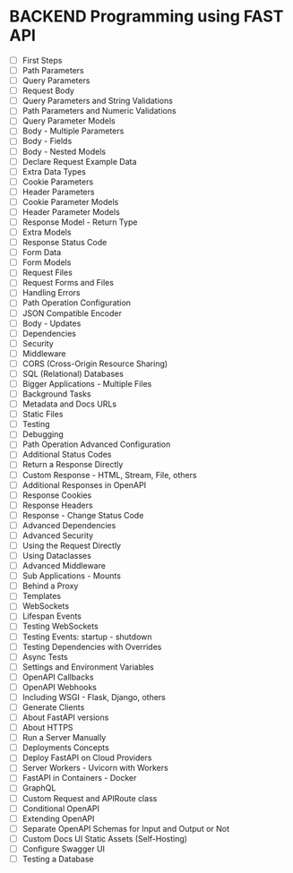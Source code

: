 # BACKEND Programming using FAST API

- [ ] First Steps
- [ ] Path Parameters
- [ ] Query Parameters
- [ ] Request Body
- [ ] Query Parameters and String Validations
- [ ] Path Parameters and Numeric Validations
- [ ] Query Parameter Models
- [ ] Body - Multiple Parameters
- [ ] Body - Fields
- [ ] Body - Nested Models
- [ ] Declare Request Example Data
- [ ] Extra Data Types
- [ ] Cookie Parameters
- [ ] Header Parameters
- [ ] Cookie Parameter Models
- [ ] Header Parameter Models
- [ ] Response Model - Return Type
- [ ] Extra Models
- [ ] Response Status Code
- [ ] Form Data
- [ ] Form Models
- [ ] Request Files
- [ ] Request Forms and Files
- [ ] Handling Errors
- [ ] Path Operation Configuration
- [ ] JSON Compatible Encoder
- [ ] Body - Updates
- [ ] Dependencies
- [ ] Security
- [ ] Middleware
- [ ] CORS (Cross-Origin Resource Sharing)
- [ ] SQL (Relational) Databases
- [ ] Bigger Applications - Multiple Files
- [ ] Background Tasks
- [ ] Metadata and Docs URLs
- [ ] Static Files
- [ ] Testing
- [ ] Debugging
- [ ] Path Operation Advanced Configuration
- [ ] Additional Status Codes
- [ ] Return a Response Directly
- [ ] Custom Response - HTML, Stream, File, others
- [ ] Additional Responses in OpenAPI
- [ ] Response Cookies
- [ ] Response Headers
- [ ] Response - Change Status Code
- [ ] Advanced Dependencies
- [ ] Advanced Security
- [ ] Using the Request Directly
- [ ] Using Dataclasses
- [ ] Advanced Middleware
- [ ] Sub Applications - Mounts
- [ ] Behind a Proxy
- [ ] Templates
- [ ] WebSockets
- [ ] Lifespan Events
- [ ] Testing WebSockets
- [ ] Testing Events: startup - shutdown
- [ ] Testing Dependencies with Overrides
- [ ] Async Tests
- [ ] Settings and Environment Variables
- [ ] OpenAPI Callbacks
- [ ] OpenAPI Webhooks
- [ ] Including WSGI - Flask, Django, others
- [ ] Generate Clients
- [ ] About FastAPI versions
- [ ] About HTTPS
- [ ] Run a Server Manually
- [ ] Deployments Concepts
- [ ] Deploy FastAPI on Cloud Providers
- [ ] Server Workers - Uvicorn with Workers
- [ ] FastAPI in Containers - Docker
- [ ] GraphQL
- [ ] Custom Request and APIRoute class
- [ ] Conditional OpenAPI
- [ ] Extending OpenAPI
- [ ] Separate OpenAPI Schemas for Input and Output or Not
- [ ] Custom Docs UI Static Assets (Self-Hosting)
- [ ] Configure Swagger UI
- [ ] Testing a Database